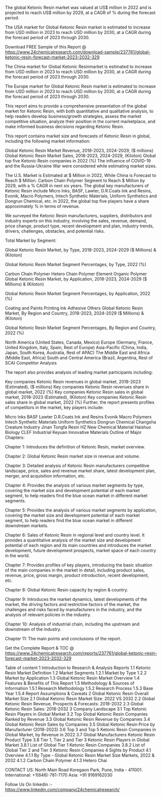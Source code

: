 The global Ketonic Resin market was valued at US$ million in 2022 and is projected to reach US$ million by 2029, at a CAGR of % during the forecast period.

The USA market for Global Ketonic Resin market is estimated to increase from USD million in 2023 to reach USD million by 2030, at a CAGR during the forecast period of 2023 through 2030.

Download FREE Sample of this Report @ https://www.24chemicalresearch.com/download-sample/237761/global-ketonic-resin-forecast-market-2023-2032-329

The China market for Global Ketonic Resinmarket is estimated to increase from USD million in 2023 to reach USD million by 2030, at a CAGR during the forecast period of 2023 through 2030.

The Europe market for Global Ketonic Resin market is estimated to increase from USD million in 2023 to reach USD million by 2030, at a CAGR during the forecast period of 2023 through 2030.

This report aims to provide a comprehensive presentation of the global market for Ketonic Resin, with both quantitative and qualitative analysis, to help readers develop business/growth strategies, assess the market competitive situation, analyze their position in the current marketplace, and make informed business decisions regarding Ketonic Resin.

This report contains market size and forecasts of Ketonic Resin in global, including the following market information:

Global Ketonic Resin Market Revenue, 2018-2023, 2024-2029, ($ millions)
Global Ketonic Resin Market Sales, 2018-2023, 2024-2029, (Kiloton)
Global top five Ketonic Resin companies in 2022 (%)
The influence of COVID-19 and the Russia-Ukraine War were considered while estimating market sizes.

The U.S. Market is Estimated at $ Million in 2022, While China is Forecast to Reach $ Million.
Carbon Chain Polymer Segment to Reach $ Million by 2029, with a % CAGR in next six years.
The global key manufacturers of Ketonic Resin include Micro Inks, BASF, Lawter, D.R.Coats Ink and Resins, Evonik, Macro Polymers, Intech Synthetic Materials, Uniform Synthetics and Dongrun Chemical, etc. in 2022, the global top five players have a share approximately % in terms of revenue.

We surveyed the Ketonic Resin manufacturers, suppliers, distributors and industry experts on this industry, involving the sales, revenue, demand, price change, product type, recent development and plan, industry trends, drivers, challenges, obstacles, and potential risks.

Total Market by Segment:

Global Ketonic Resin Market, by Type, 2018-2023, 2024-2029 ($ Millions) & (Kiloton)

Global Ketonic Resin Market Segment Percentages, by Type, 2022 (%)

Carbon Chain Polymer
Hetero Chain Polymer
Element Organic Polymer
Global Ketonic Resin Market, by Application, 2018-2023, 2024-2029 ($ Millions) & (Kiloton)

Global Ketonic Resin Market Segment Percentages, by Application, 2022 (%)

Coating and Paints
Printing Ink
Adhesive
Others
Global Ketonic Resin Market, By Region and Country, 2018-2023, 2024-2029 ($ Millions) & (Kiloton)

Global Ketonic Resin Market Segment Percentages, By Region and Country, 2022 (%)

North America (United States, Canada, Mexico)
Europe (Germany, France, United Kingdom, Italy, Spain, Rest of Europe)
Asia-Pacific (China, India, Japan, South Korea, Australia, Rest of APAC)
The Middle East and Africa (Middle East, Africa)
South and Central America (Brazil, Argentina, Rest of SCA)
Competitor Analysis

The report also provides analysis of leading market participants including:

Key companies Ketonic Resin revenues in global market, 2018-2023 (Estimated), ($ millions)
Key companies Ketonic Resin revenues share in global market, 2022 (%)
Key companies Ketonic Resin sales in global market, 2018-2023 (Estimated), (Kiloton)
Key companies Ketonic Resin sales share in global market, 2022 (%)
Further, the report presents profiles of competitors in the market, key players include:

Micro Inks
BASF
Lawter
D.R.Coats Ink and Resins
Evonik
Macro Polymers
Intech Synthetic Materials
Uniform Synthetics
Dongrun Chemical
Changsha Creature Industry
Jinan Tongfa Resin
HZ New Chemical Material
Haishuo Biology
CLEF Industrial
Keyuan Innovative Materials
Outline of Major Chapters:

Chapter 1: Introduces the definition of Ketonic Resin, market overview.

Chapter 2: Global Ketonic Resin market size in revenue and volume.

Chapter 3: Detailed analysis of Ketonic Resin manufacturers competitive landscape, price, sales and revenue market share, latest development plan, merger, and acquisition information, etc.

Chapter 4: Provides the analysis of various market segments by type, covering the market size and development potential of each market segment, to help readers find the blue ocean market in different market segments.

Chapter 5: Provides the analysis of various market segments by application, covering the market size and development potential of each market segment, to help readers find the blue ocean market in different downstream markets.

Chapter 6: Sales of Ketonic Resin in regional level and country level. It provides a quantitative analysis of the market size and development potential of each region and its main countries and introduces the market development, future development prospects, market space of each country in the world.

Chapter 7: Provides profiles of key players, introducing the basic situation of the main companies in the market in detail, including product sales, revenue, price, gross margin, product introduction, recent development, etc.

Chapter 8: Global Ketonic Resin capacity by region & country.

Chapter 9: Introduces the market dynamics, latest developments of the market, the driving factors and restrictive factors of the market, the challenges and risks faced by manufacturers in the industry, and the analysis of relevant policies in the industry.

Chapter 10: Analysis of industrial chain, including the upstream and downstream of the industry.

Chapter 11: The main points and conclusions of the report.

Get the Complete Report & TOC @ https://www.24chemicalresearch.com/reports/237761/global-ketonic-resin-forecast-market-2023-2032-329

Table of content
1 Introduction to Research & Analysis Reports
1.1 Ketonic Resin Market Definition
1.2 Market Segments
1.2.1 Market by Type
1.2.2 Market by Application
1.3 Global Ketonic Resin Market Overview
1.4 Features & Benefits of This Report
1.5 Methodology & Sources of Information
1.5.1 Research Methodology
1.5.2 Research Process
1.5.3 Base Year
1.5.4 Report Assumptions & Caveats
2 Global Ketonic Resin Overall Market Size
2.1 Global Ketonic Resin Market Size: 2022 VS 2032
2.2 Global Ketonic Resin Revenue, Prospects & Forecasts: 2018-2032
2.3 Global Ketonic Resin Sales: 2018-2032
3 Company Landscape
3.1 Top Ketonic Resin Players in Global Market
3.2 Top Global Ketonic Resin Companies Ranked by Revenue
3.3 Global Ketonic Resin Revenue by Companies
3.4 Global Ketonic Resin Sales by Companies
3.5 Global Ketonic Resin Price by Manufacturer (2018-2023)
3.6 Top 3 and Top 5 Ketonic Resin Companies in Global Market, by Revenue in 2022
3.7 Global Manufacturers Ketonic Resin Product Type
3.8 Tier 1, Tier 2 and Tier 3 Ketonic Resin Players in Global Market
3.8.1 List of Global Tier 1 Ketonic Resin Companies
3.8.2 List of Global Tier 2 and Tier 3 Ketonic Resin Companies
4 Sights by Product
4.1 Overview
4.1.1 By Type - Global Ketonic Resin Market Size Markets, 2022 & 2032
4.1.2 Carbon Chain Polymer
4.1.3 Hetero Chai

CONTACT US:
North Main Road Koregaon Park, Pune, India - 411001.
International: +1(646)-781-7170
Asia: +91 9169162030

Follow Us On linkedin :- https://www.linkedin.com/company/24chemicalresearch/
